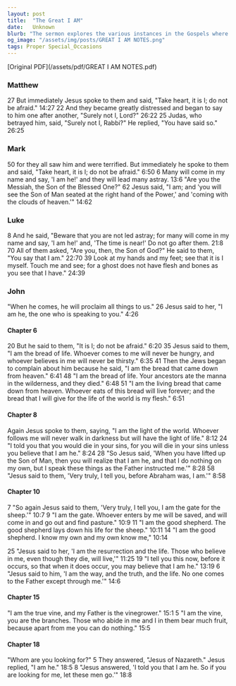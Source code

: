 ```yaml
---
layout: post
title:  "The Great I AM"
date:   Unknown
blurb: "The sermon explores the various instances in the Gospels where Jesus identifies Himself with the powerful statement 'I AM.' These declarations across Matthew, Mark, Luke, and John reveal Jesus' divine identity and mission, emphasizing His role as the bread of life, the light of the world, the good shepherd, the resurrection and the life, the way, the truth, and the life, and the true vine."
og_image: "/assets/img/posts/GREAT I AM NOTES.png"
tags: Proper Special_Occasions
---
```

[Original PDF](/assets/pdf/GREAT I AM NOTES.pdf)    
### Matthew
27 But immediately Jesus spoke to them and said, "Take heart, it is I; do not be afraid." 14:27
22 And they became greatly distressed and began to say to him one after another, "Surely not I, Lord?" 26:22
25 Judas, who betrayed him, said, "Surely not I, Rabbi?" He replied, "You have said so." 26:25

### Mark
50 for they all saw him and were terrified. But immediately he spoke to them and said, "Take heart, it is I; do not be afraid." 6:50
6 Many will come in my name and say, 'I am he!' and they will lead many astray. 13:6
"Are you the Messiah, the Son of the Blessed One?" 62 Jesus said, "I am; and 'you will see the Son of Man seated at the right hand of the Power,' and 'coming with the clouds of heaven.'" 14:62

### Luke
8 And he said, "Beware that you are not led astray; for many will come in my name and say, 'I am he!' and, 'The time is near!' Do not go after them. 21:8
70 All of them asked, "Are you, then, the Son of God?" He said to them, "You say that I am." 22:70
39 Look at my hands and my feet; see that it is I myself. Touch me and see; for a ghost does not have flesh and bones as you see that I have." 24:39

### John
"When he comes, he will proclaim all things to us." 26 Jesus said to her, "I am he, the one who is speaking to you." 4:26

#### Chapter 6
20 But he said to them, "It is I; do not be afraid." 6:20
35 Jesus said to them, "I am the bread of life. Whoever comes to me will never be hungry, and whoever believes in me will never be thirsty." 6:35
41 Then the Jews began to complain about him because he said, "I am the bread that came down from heaven." 6:41
48 "I am the bread of life. Your ancestors ate the manna in the wilderness, and they died." 6:48
51 "I am the living bread that came down from heaven. Whoever eats of this bread will live forever; and the bread that I will give for the life of the world is my flesh." 6:51

#### Chapter 8
Again Jesus spoke to them, saying, "I am the light of the world. Whoever follows me will never walk in darkness but will have the light of life." 8:12
24 "I told you that you would die in your sins, for you will die in your sins unless you believe that I am he." 8:24
28 "So Jesus said, 'When you have lifted up the Son of Man, then you will realize that I am he, and that I do nothing on my own, but I speak these things as the Father instructed me.'" 8:28
58 "Jesus said to them, 'Very truly, I tell you, before Abraham was, I am.'" 8:58

#### Chapter 10
7 "So again Jesus said to them, 'Very truly, I tell you, I am the gate for the sheep.'" 10:7
9 "I am the gate. Whoever enters by me will be saved, and will come in and go out and find pasture." 10:9
11 "I am the good shepherd. The good shepherd lays down his life for the sheep." 10:11
14 "I am the good shepherd. I know my own and my own know me," 10:14

25 "Jesus said to her, 'I am the resurrection and the life. Those who believe in me, even though they die, will live,'" 11:25
19 "I tell you this now, before it occurs, so that when it does occur, you may believe that I am he." 13:19
6 "Jesus said to him, 'I am the way, and the truth, and the life. No one comes to the Father except through me.'" 14:6

#### Chapter 15
"I am the true vine, and my Father is the vinegrower." 15:1
5 "I am the vine, you are the branches. Those who abide in me and I in them bear much fruit, because apart from me you can do nothing." 15:5

#### Chapter 18
"Whom are you looking for?" 5 They answered, "Jesus of Nazareth." Jesus replied, "I am he." 18:5
8 "Jesus answered, 'I told you that I am he. So if you are looking for me, let these men go.'" 18:8
